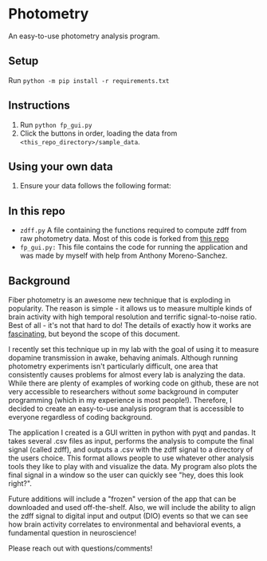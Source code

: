 # Photometry
An easy-to-use photometry analysis program. 

## Setup
Run `python -m pip install -r requirements.txt`

## Instructions
1. Run `python fp_gui.py`
2. Click the buttons in order, loading the data from `<this_repo_directory>/sample_data`.

## Using your own data
1. Ensure your data follows the following format:

## In this repo
* `zdff.py` A file containing the functions required to compute zdff from raw photometry data. Most of this code is 
  forked from [this repo](https://github.com/PhilClarkPhD/Photometry_data_processing)
* `fp_gui.py:` This file contains the code for running the application and was made by myself with help from Anthony 
  Moreno-Sanchez. 

## Background

Fiber photometry is an awesome new technique that is exploding in popularity. The reason is simple - 
it allows us to measure multiple kinds of brain activity with high temporal resolution and terrific signal-to-noise 
ratio. Best of all - it's not that hard to do! The details of exactly how it works are [fascinating](https://web.archive.org/web/20190227164817id_/http://pdfs.semanticscholar.org/83b9/03db79f547c6c967fda02c1936ed7f6c979c.pdf), 
but beyond the scope of this document.

I recently set this technique up in my lab with the goal of using it to measure dopamine transmission in awake, behaving
animals. Although running photometry experiments isn't particularly difficult, one area that consistently causes 
problems for almost every lab is analyzing the data. While there are plenty of examples of working code on github, 
these are not very accessible to researchers without *some* background in computer programming (which in my experience 
is most people!). Therefore, I decided to create an easy-to-use analysis program that is accessible to everyone 
regardless of coding background.

The application I created is a GUI written in python with pyqt and pandas. It takes several .csv files as input, 
performs the analysis to compute the final signal (called zdff), and outputs a .csv with the zdff signal to a directory 
of the users choice. This format allows people to use whatever other analysis tools they like to play with and visualize
the data. My program also plots the final signal in a window so the user can quickly see "hey, does this look right?". 

Future additions will include a "frozen" version of the app that can be downloaded and used off-the-shelf. Also, we will 
include the ability to align the zdff signal to digital input and output (DIO) events so that we can see how brain activity 
correlates to environmental and behavioral events, a fundamental question in neuroscience!

Please reach out with questions/comments!
